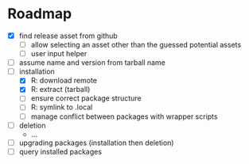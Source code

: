 # Roadmap

- [x] find release asset from github
    - [ ] allow selecting an asset other than the guessed potential assets
    - [ ] user input helper
- [ ] assume name and version from tarball name
- [ ] installation
    - [x] R: download remote
    - [x] R: extract (tarball)
    - [ ] ensure correct package structure
    - [ ] R: symlink to .local
    - [ ] manage conflict between packages with wrapper scripts
- [ ] deletion
    - ...
- [ ] upgrading packages (installation then deletion)
- [ ] query installed packages
